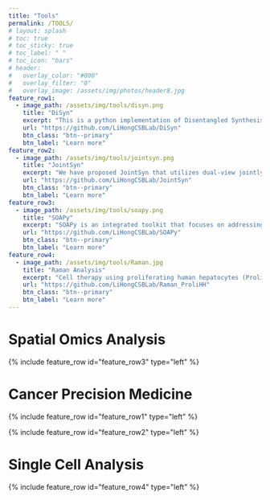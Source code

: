```yaml
---
title: "Tools"
permalink: /TOOLS/
# layout: splash
# toc: true
# toc_sticky: true
# toc_label: " "
# toc_icon: "bars"
# header:
#   overlay_color: "#000"
#   overlay_filter: "0"
#   overlay_image: /assets/img/photos/header8.jpg
feature_row1:
  - image_path: /assets/img/tools/disyn.png
    title: "DiSyn"
    excerpt: "This is a python implementation of Disentangled Synthesis Transfer Network (DiSyn) which enhances generalizability of drug response prediction by extracting features related and unrelated to drug responses to synthesize new training samples and improve prediction accuracy of label-scarce target domains."
    url: "https://github.com/LiHongCSBLab/DiSyn"
    btn_class: "btn--primary"
    btn_label: "Learn more"
feature_row2:
  - image_path: /assets/img/tools/jointsyn.png
    title: "JointSyn"
    excerpt: "We have proposed JointSyn that utilizes dual-view jointly learning to predict sample-specific effects of drug combination from drug and cell features. JointSyn capture the drug synergy related features from two views. One view is the embedding of drug combination on cancer cell lines, and the other view is the combination of two drugs' embeddings on cancer cell lines. Finally, the prediction net uses the features learned from the two views to predict the drug synergy of the drug combination on the cell line."
    url: "https://github.com/LiHongCSBLab/JointSyn"
    btn_class: "btn--primary"
    btn_label: "Learn more"
feature_row3:
  - image_path: /assets/img/tools/soapy.png
    title: "SOAPy"
    excerpt: "SOAPy is an integrated toolkit that focuses on addressing spatial heterogeneity. SOAPy contains four data preprocessing modules (“Data Import”, “spatial network”, and “Spatial Domain”), three modules for analyzing spatial expression patterns of genes (“Spatial Variation”, “Spatial Tendency”, and “Spatiotemporal Pattern”), two modules for analyzing the spatial architecture of cells (“Spatial Proximity”, “Spatial Composition”), and two module for analyzing Spatial Communication."
    url: "https://github.com/LiHongCSBLab/SOAPy"
    btn_class: "btn--primary"
    btn_label: "Learn more"      
feature_row4:
  - image_path: /assets/img/tools/Raman.jpg
    title: "Raman Analysis"
    excerpt: "Cell therapy using proliferating human hepatocytes (ProliHHs) is an effective treatment approach for advanced liver diseases. However, rapid and accurate identification of high-quality ProliHHs from different donors is challenging due to individual heterogeneity. Here, we developed a machine learning framework to integrate single-cell Raman spectroscopy from multiple donors and identify different stages of ProliHHs. A repository of more than 14,000 Raman spectra, consisting of primary human hepatocytes (PHHs) and different passages of ProliHHs from six donors, was generated. Using a sliding window algorithm, potential biomarkers distinguishing the different cell stages were identified through differential analysis. Leveraging machine learning models, accurate classification of cell stages was achieved in both within-donor and cross-donor prediction tasks."
    url: "https://github.com/LiHongCSBLab/Raman_ProliHH"
    btn_class: "btn--primary"
    btn_label: "Learn more"
---
```

# Spatial Omics Analysis

{% include feature_row id="feature_row3" type="left" %}

# Cancer Precision Medicine

{% include feature_row id="feature_row1" type="left" %}

{% include feature_row id="feature_row2" type="left" %}

# Single Cell Analysis

{% include feature_row id="feature_row4" type="left" %}